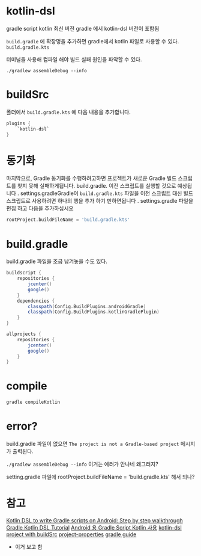 # kotlin-dsl
gradle script kotlin
최신 버전 gradle 에서 kotlin-dsl 버전이 포함됨

`build.gradle` 에 확장명을 추가하면 gradle에서 kotlin 파일로 사용할 수 있다. `build.gradle.kts`


터미널을 사용해 컴파일 해야 빌드 실패 원인을 파악할 수 있다.
```
./gradlew assembleDebug --info
```

# buildSrc
폴더에서 `build.gradle.kts` 에 다음 내용을 추가합니다.
```groovy
plugins {
    `kotlin-dsl`
}
```

# 동기화
마지막으로, Gradle 동기화를 수행하려고하면 프로젝트가 새로운 Gradle 빌드 스크립트를 찾지 못해 실패하게됩니다.
build.gradle. 이전 스크립트를 실행할 것으로 예상됩니다 . settings.gradleGradle이 `build.gradle.kts` 파일을
이전 스크립트 대신 빌드 스크립트로 사용하려면 하나의 행을 추가 하기 만하면됩니다 .
settings.gradle 파일을 편집 하고 다음을 추가하십시오
```groovy
rootProject.buildFileName = 'build.gradle.kts'
```


# build.gradle
build.gradle 파일을 조금 남겨놓을 수도 있다.
```groovy
buildscript {
    repositories {
        jcenter()
        google()
    }
    dependencies {
        classpath(Config.BuildPlugins.androidGradle)
        classpath(Config.BuildPlugins.kotlinGradlePlugin)
    }
}

allprojects {
    repositories {
        jcenter()
        google()
    }
}
```

# compile
```sh
gradle compileKotlin
```

# error?
build.gradle 파일이 없으면 `The project is not a Gradle-based project` 메시지가 출력된다.

`./gradlew assembleDebug --info` 이거는 에러가 안나네 왜그러지?

setting.gradle 파일에
rootProject.buildFileName = 'build.gradle.kts' 해서 되나?

# 참고
[Kotlin DSL to write Gradle scripts on Android: Step by step walkthrough](https://antonioleiva.com/kotlin-dsl-gradle/)
[Gradle Kotlin DSL Tutorial](https://medium.com/@napperley/gradle-kotlin-dsl-tutorial-223370af9cd8)
[Android 용 Gradle Script Kotlin 사용](https://medium.com/@arturogdg/using-gradle-script-kotlin-for-android-d6cd58c80d60)
[kotlin-dsl](https://github.com/gradle/kotlin-dsl/)
[project with buildSrc](https://github.com/gradle/kotlin-dsl/tree/master/samples/project-with-buildSrc)
[project-properties](https://github.com/gradle/kotlin-dsl/tree/master/samples/project-properties)
[gradle guide](https://guides.gradle.org/building-kotlin-jvm-libraries/)
  - 이거 보고 함

